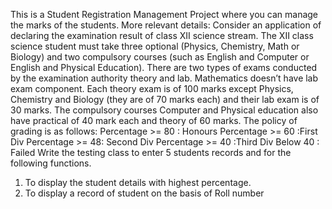 This is a Student Registration Management Project where you can manage the marks of the students. More relevant details:
Consider an application of declaring the examination result of class XII science stream. The
XII class science student must take three optional (Physics, Chemistry, Math or Biology)
and two compulsory courses (such as English and Computer or English and Physical
Education). There are two types of exams conducted by the examination authority theory
and lab. Mathematics doesn’t have lab exam component. Each theory exam is of 100
marks except Physics, Chemistry and Biology (they are of 70 marks each) and their lab exam
is of 30 marks. The compulsory courses Computer and Physical education also have
practical of 40 mark each and theory of 60 marks. The policy of grading is as follows:
Percentage >= 80 : Honours
Percentage >= 60 :First Div
Percentage >= 48: Second Div
Percentage >= 40 :Third Div
Below 40 : Failed
Write the testing class to enter 5 students records and for the following functions.
1. To display the student details with highest percentage.
2. To display a record of student on the basis of Roll number
